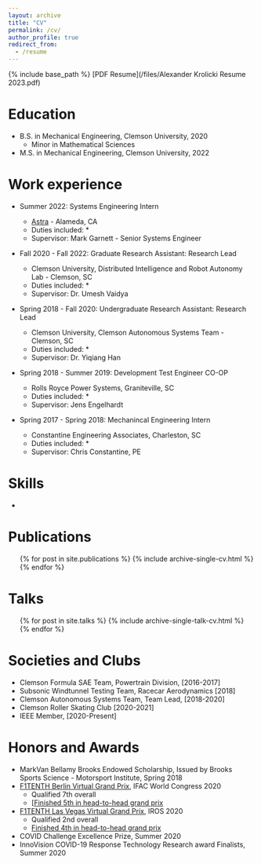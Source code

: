 ```yaml
---
layout: archive
title: "CV"
permalink: /cv/
author_profile: true
redirect_from:
  - /resume
---
```


{% include base_path %}
[PDF Resume](/files/Alexander Krolicki Resume 2023.pdf)

Education
======
* B.S. in Mechanical Engineering, Clemson University, 2020
  * Minor in Mathematical Sciences
* M.S. in Mechanical Engineering, Clemson University, 2022

Work experience
======
* Summer 2022: Systems Engineering Intern
  * [Astra](https://astra.com/) - Alameda, CA
  * Duties included: 
    * 
  * Supervisor: Mark Garnett - Senior Systems Engineer

* Fall 2020 - Fall 2022: Graduate Research Assistant: Research Lead
  * Clemson University, Distributed Intelligence and Robot Autonomy Lab - Clemson, SC
  * Duties included: 
    * 
  * Supervisor: Dr. Umesh Vaidya

* Spring 2018 - Fall 2020: Undergraduate Research Assistant: Research Lead
  * Clemson University, Clemson Autonomous Systems Team - Clemson, SC
  * Duties included: 
    * 
  * Supervisor: Dr. Yiqiang Han

* Spring 2018 - Summer 2019: Development Test Engineer CO-OP
  * Rolls Royce Power Systems, Graniteville, SC
  * Duties included: 
    * 
  * Supervisor: Jens Engelhardt

* Spring 2017 - Spring 2018: Mechanincal Engineering Intern
  * Constantine Engineering Associates, Charleston, SC
  * Duties included: 
    * 
  * Supervisor: Chris Constantine, PE
  
Skills
======
* 

Publications
======
  <ul>{% for post in site.publications %}
    {% include archive-single-cv.html %}
  {% endfor %}</ul>
  
Talks
======
  <ul>{% for post in site.talks %}
    {% include archive-single-talk-cv.html %}
  {% endfor %}</ul>
  
<!-- Teaching
======
  <ul>{% for post in site.teaching %}
    {% include archive-single-cv.html %}
  {% endfor %}</ul> -->
  
Societies and Clubs
======
* Clemson Formula SAE Team, Powertrain Division, [2016-2017]
* Subsonic Windtunnel Testing Team, Racecar Aerodynamics [2018]
* Clemson Autonomous Systems Team, Team Lead, [2018-2020]
* Clemson Roller Skating Club [2020-2021]
* IEEE Member, [2020-Present]

Honors and Awards
=====
* MarkVan Bellamy Brooks Endowed Scholarship, Issued by Brooks Sports Science - Motorsport Institute, Spring 2018
* [F1TENTH Berlin Virtual Grand Prix](https://f1tenth.org/ifac2020.html), IFAC World Congress 2020
  * Qualified 7th overall
  * [[Finished 5th in head-to-head grand prix](/files/SpeedTigers-berlin.pdf)
* [F1TENTH Las Vegas Virtual Grand Prix](https://f1tenth.org/iros2020.html), IROS 2020
  * Qualified 2nd overall
  * [Finished 4th in head-to-head grand prix](/files/speedtigers-vegas.pdf)
* COVID Challenge Excellence Prize, Summer 2020
* InnoVision COVID-19 Response Technology Research award Finalists, Summer 2020